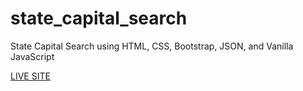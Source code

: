 # state_capital_search

State Capital Search using HTML, CSS, Bootstrap, JSON, and Vanilla JavaScript

[LIVE SITE](https://kenreibman.github.io/state_capital_search/)
